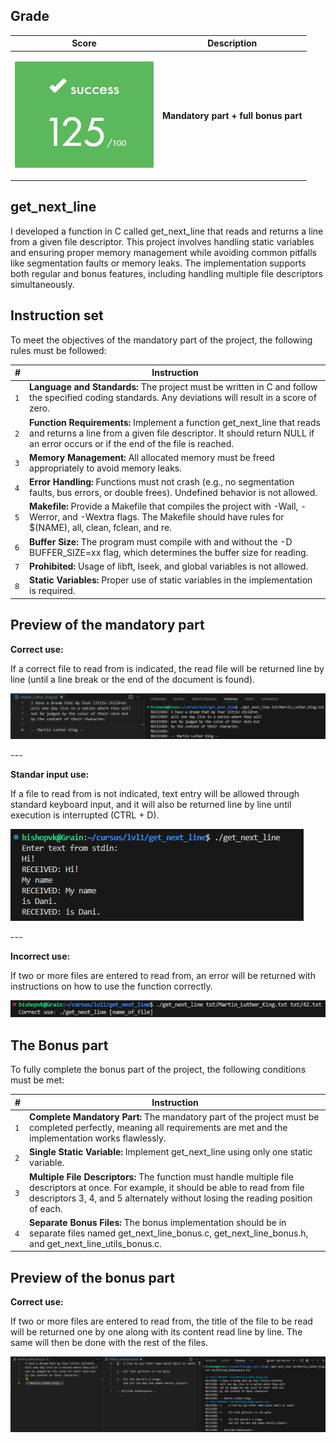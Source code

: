 ## Grade

| **Score**           | **Description**     |
|-----------------------|---------------|
| <p align="center"><img width="222px" alt="170px" src="https://github.com/BishopVK/Cursus-42Madrid/blob/main/lvl1/get_next_line/img/Score_125.png"></p> | **Mandatory part + full bonus part**   |


## get_next_line

I developed a function in C called get_next_line that reads and returns a line from a given file descriptor. This project involves handling static variables and ensuring proper memory management while avoiding common pitfalls like segmentation faults or memory leaks. The implementation supports both regular and bonus features, including handling multiple file descriptors simultaneously.


## Instruction set


To meet the objectives of the mandatory part of the project, the following rules must be followed:

| **#** | **Instruction**                                                                                                                                                            |
| ----- | -------------------------------------------------------------------------------------------------------------------------------------------------------------------------- |
|  `1`  | **Language and Standards:** The project must be written in C and follow the specified coding standards. Any deviations will result in a score of zero.                     |
|  `2`  | **Function Requirements:** Implement a function get_next_line that reads and returns a line from a given file descriptor. It should return NULL if an error occurs or if the end of the file is reached.                                                                                                                                                              |
|  `3`  | **Memory Management:** All allocated memory must be freed appropriately to avoid memory leaks.                                                                             |
|  `4`  | **Error Handling:** Functions must not crash (e.g., no segmentation faults, bus errors, or double frees). Undefined behavior is not allowed.                               |
|  `5`  | **Makefile:** Provide a Makefile that compiles the project with -Wall, -Werror, and -Wextra flags. The Makefile should have rules for $(NAME), all, clean, fclean, and re. |
|  `6`  | **Buffer Size:** The program must compile with and without the -D BUFFER_SIZE=xx flag, which determines the buffer size for reading.                                       |
|  `7`  | **Prohibited:** Usage of libft, lseek, and global variables is not allowed.                                                                                                |
|  `8`  | **Static Variables:** Proper use of static variables in the implementation is required.                                                                                    |


## Preview of the mandatory part

**Correct use:**  

If a correct file to read from is indicated, the read file will be returned line by line (until a line break or the end of the document is found).

<p align="left">
	<img src="https://github.com/BishopVK/Cursus-42Madrid/blob/main/lvl1/get_next_line/img/mandatory.png">
</p>
---

**Standar input use:**  

If a file to read from is not indicated, text entry will be allowed through standard keyboard input, and it will also be returned line by line until execution is interrupted (CTRL + D).

<p align="left">
	<img src="https://github.com/BishopVK/Cursus-42Madrid/blob/main/lvl1/get_next_line/img/stdin.png">
</p>
---

**Incorrect use:**  

If two or more files are entered to read from, an error will be returned with instructions on how to use the function correctly.

<p align="left">
	<img src="https://github.com/BishopVK/Cursus-42Madrid/blob/main/lvl1/get_next_line/img/bad_use.png">
</p>


## The Bonus part

<p>To fully complete the bonus part of the project, the following conditions must be met:</p>

| **#** | **Instruction**                                                                                                                                                       |
| ----- | --------------------------------------------------------------------------------------------------------------------------------------------------------------------- |
|  `1`  | **Complete Mandatory Part:** The mandatory part of the project must be completed perfectly, meaning all requirements are met and the implementation works flawlessly. |
|  `2`  | **Single Static Variable:** Implement get_next_line using only one static variable.                                                                                   |
|  `3`  | **Multiple File Descriptors:** The function must handle multiple file descriptors at once. For example, it should be able to read from file descriptors 3, 4, and 5 alternately without losing the reading position of each.                                                                                                                                    |
|  `4`  | **Separate Bonus Files:** The bonus implementation should be in separate files named get_next_line_bonus.c, get_next_line_bonus.h, and get_next_line_utils_bonus.c.   |


## Preview of the bonus part

**Correct use:**  

If two or more files are entered to read from, the title of the file to be read will be returned one by one along with its content read line by line. The same will then be done with the rest of the files.

<p align="left">
	<img src="https://github.com/BishopVK/Cursus-42Madrid/blob/main/lvl1/get_next_line/img/bonus.png">
</p>